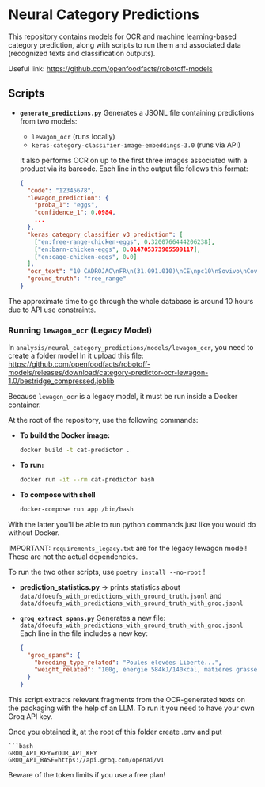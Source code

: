 # Neural Category Predictions

This repository contains models for OCR and machine learning-based category prediction, along with scripts to run them and associated data (recognized texts and classification outputs).

Useful link: https://github.com/openfoodfacts/robotoff-models

## Scripts

- **`generate_predictions.py`**
  Generates a JSONL file containing predictions from two models:
  - `lewagon_ocr` (runs locally)
  - `keras-category-classifier-image-embeddings-3.0` (runs via API)

  It also performs OCR on up to the first three images associated with a product via its barcode.
  Each line in the output file follows this format:

  ```json
  {
    "code": "12345678",
    "lewagon_prediction": {
      "proba_1": "eggs",
      "confidence_1": 0.0984,
      ...
    },
    "keras_category_classifier_v3_prediction": [
      ["en:free-range-chicken-eggs", 0.3200766444206238],
      ["en:barn-chicken-eggs", 0.014705373905599117],
      ["en:cage-chicken-eggs", 0.0]
    ],
    "ocr_text": "10 CADROJAC\nFR\n(31.091.010)\nCE\npc10\nSovivo\nCovivo 31....",
    "ground_truth": "free_range"
  }

The approximate time to go through the whole database is around 10 hours due to API use constraints.

### Running `lewagon_ocr` (Legacy Model)

In `analysis/neural_category_predictions/models/lewagon_ocr`, you need to create a folder model
In it upload this file: https://github.com/openfoodfacts/robotoff-models/releases/download/category-predictor-ocr-lewagon-1.0/bestridge_compressed.joblib

Because `lewagon_ocr` is a legacy model, it must be run inside a Docker container.

At the root of the repository, use the following commands:

- **To build the Docker image:**
  ```bash
  docker build -t cat-predictor .
- **To run:**
    ```bash
    docker run -it --rm cat-predictor bash

- **To compose with shell**
    ```bash
    docker-compose run app /bin/bash

With the latter you'll be able to run python commands just like you would do without Docker.

IMPORTANT: `requirements_legacy.txt` are for the legacy lewagon model! These are not the actual dependencies.

To run the two other scripts, use `poetry install --no-root` !

- **prediction_statistics.py** -> prints statistics about `data/dfoeufs_with_predictions_with_ground_truth.jsonl` and `data/dfoeufs_with_predictions_with_ground_truth_with_groq.jsonl`

- **`groq_extract_spans.py`**
  Generates a new file:
  `data/dfoeufs_with_predictions_with_ground_truth_with_groq.jsonl`
  Each line in the file includes a new key:

  ```json
  {
    "groq_spans": {
      "breeding_type_related": "Poules élevées Liberté...",
      "weight_related": "100g, énergie 584kJ/140kcal, matières grasses 9,8g, glucides 0, protéines 12,7g, sel 0,3g"
    }
  }

This script extracts relevant fragments from the OCR-generated texts on the packaging with the help of an LLM.
To run it you need to have your own Groq API key.

Once you obtained it, at the root of this folder create .env
and put

    ```bash
    GROQ_API_KEY=YOUR_API_KEY
    GROQ_API_BASE=https://api.groq.com/openai/v1

Beware of the token limits if you use a free plan!
